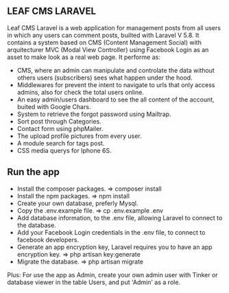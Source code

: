 ## LEAF CMS LARAVEL 

Leaf CMS Laravel is a web application for management posts from all users in which any users can comment posts, builted with Laravel V 5.8. It contains a system based on CMS (Content Management Social) with arquitecturer MVC (Modal View Controller) using Facebook Login as an asset to make look as a real web page. It performe as:

- CMS, where an admin can manipulate and controlate the data without others users (subscribers) sees what happen under the hood.
- Middlewares for prevent the intent to navigate to urls that only access admins, also for check the total users online.
- An easy admin/users dashboard to see the all content of the account, buited with Google Chars.
- System to retrieve the forgot password using Mailtrap.
- Sort post through Categories.
- Contact form using phpMailer.
- The upload profile pictures from every user.
- A module search for tags post.
- CSS media querys for Iphone 6S.

## Run the app

- Install the composer packages. => composer install
- Install the npm packages. => npm install
- Create your own database, preferly Mysql.
- Copy the .env.example file. => cp .env.example .env
- Add database information, to the .env file, allowing Laravel to connect to the database.
- Add your Facebook Login credentials in the .env file, to connect to facebook developers. 
- Generate an app encryption key, Laravel requires you to have an app encryption key. => php artisan key:generate
- Migrate the database. => php artisan migrate

Plus: For use the app as Admin, create your own admin user with Tinker or database viewer in the table Users, and put 'Admin' as a role.